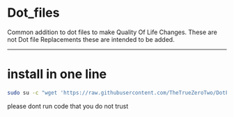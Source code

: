 # Dot_files
Common addition to dot files to make Quality Of Life Changes.
These are not Dot file Replacements these are intended to be added.



___

install in one line
===
```bash
sudo su -c "wget 'https://raw.githubusercontent.com/TheTrueZeroTwo/DotFiles/main/install.sh' | bash"
```
please dont run code that you do not trust